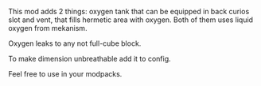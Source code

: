 This mod adds 2 things: oxygen tank that can be equipped in back curios slot and vent, that fills hermetic area with oxygen. Both of them uses liquid oxygen from mekanism.

Oxygen leaks to any not full-cube block.

To make dimension unbreathable add it to config.

Feel free to use in your modpacks.
